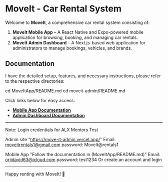 # MoveIt - Car Rental System

Welcome to **MoveIt**, a comprehensive car rental system consisting of:

1. **MoveIt Mobile App** – A React Native and Expo-powered mobile application for browsing, booking, and managing car rentals.
2. **MoveIt Admin Dashboard** – A Next.js-based web application for administrators to manage bookings, vehicles, and brands.

## Documentation

I have the detailed setup, features, and necessary instructions, please refer to the respective directories:

cd MoveItApp/README.md
cd moveit-admin/README.md

Click links below for easy access:

- **[Mobile App Documentation](./MoveItApp/README.md)**
- **[Admin Dashboard Documentation](./moveit-admin/README.md)**

---

Note: Login credentials for ALX Mentors Test

Admin site 
"https://move-it-admin.vercel.app/"
Email: moveitrentals1@gmail.com
password: MoveIt@rentals1

Mobile App
"Follow the documentation in (MoveItApp/README.md)"
Email: orjidavid63@icloud.com
password: test1234
Or create an account and login

---

Happy renting with MoveIt! 🚗
